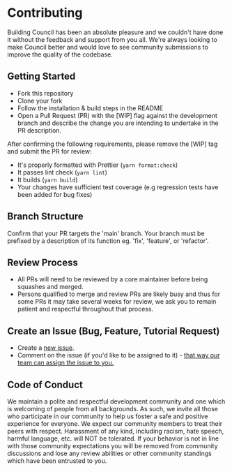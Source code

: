 # Contributing

Building Council has been an absolute pleasure and we couldn't have done it without the feedback and support from you all. We're always looking to make Council better and would love to see community submissions to improve the quality of the codebase.

## Getting Started

* Fork this repository
* Clone your fork
* Follow the installation & build steps in the README
* Open a Pull Request (PR) with the [WIP] flag against the development branch and describe the change you are intending to undertake in the PR description. 

After confirming the following requirements, please remove the [WIP] tag and submit the PR for review:
* It's properly formatted with Prettier (`yarn format:check`)
* It passes lint check (`yarn lint`)
* It builds (`yarn build`)
* Your changes have sufficient test coverage (e.g regression tests have been added for bug fixes)

## Branch Structure

Confirm that your PR targets the 'main' branch. Your branch must be prefixed by a description of its function eg. 'fix', 'feature', or 'refactor'.

## Review Process
 
* All PRs will need to be reviewed by a core maintainer before being squashes
  and merged.
* Persons qualified to merge and review PRs are likely busy and thus for some PRs it may take several weeks for review, we ask you to remain patient and respectful throughout that process. 

## Create an Issue (Bug, Feature, Tutorial Request)

- Create a [new issue](https://github.com/element-fi/council-kit/issues/new/choose).
- Comment on the issue (if you'd like to be assigned to it) - [that way our team can assign the issue to you.](https://github.blog/2019-06-25-assign-issues-to-issue-commenters/)

## Code of Conduct

We maintain a polite and respectful development community and one which is welcoming of people from all backgrounds. As such, we invite all those who participate in our community to help us foster a safe and positive experience for everyone. We expect our community members to treat their peers with respect. Harassment of any kind, including racism, hate speech, harmful language, etc. will NOT be tolerated. If your behavior is not in line with those community expectations you will be removed from community discussions and lose any review abilities or other community standings which have been entrusted to you.
